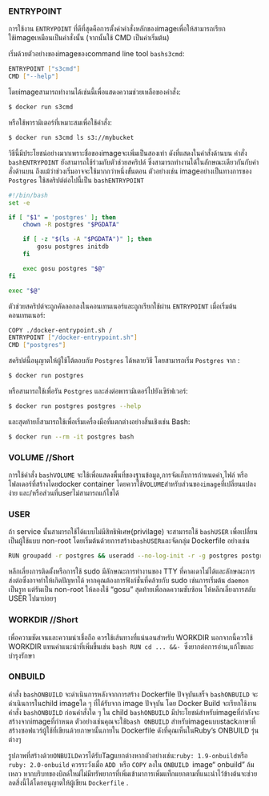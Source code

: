 ### ENTRYPOINT
การใช้งาน ```ENTRYPOINT``` ที่ดีที่สุดคือการตั้งค่าคำสั่งหลักของimageเพื่อให้สามารถเรียกใช้imageเหมือนเป็นคำสั่งนั้น (จากนั้นใช้ CMD เป็นค่าเริ่มต้น)

เริ่มด้วยตัวอย่างของimageของcommand line tool ```bashs3cmd```:

```bash
ENTRYPOINT ["s3cmd"]
CMD ["--help"]
```

โดยimageสามารถทำงานได้เช่นนี้เพื่อแสดงความช่วยเหลือของคำสั่ง:

```bash
$ docker run s3cmd
```

หรือใช้พารามิเตอร์ที่เหมาะสมเพื่อใช้คำสั่ง:

```bash
$ docker run s3cmd ls s3://mybucket
```

วิธีนี้มีประโยชน์อย่างมากเพราะชื่อของimageจะเพิ่มเป็นสองเท่า ดังที่แสดงในคำสั่งด้านบน
คำสั่ง ```bashENTRYPOINT``` ยังสามารถใช้ร่วมกับตัวช่วยสคริปต์ ซึ่งสามารถทำงานได้ในลักษณะเดียวกันกับคำสั่งด้านบน ถึงแม้ว่าช่วงเริ่มอาจจะใช้มากกว่าหนึ่งขั้นตอน
ตัวอย่างเช่น imageอย่างเป็นทางการของ ```Postgres``` ใช้สคริปต์ต่อไปนี้เป็น ```bashENTRYPOINT```

```bash
#!/bin/bash
set -e

if [ "$1" = 'postgres' ]; then
    chown -R postgres "$PGDATA"

    if [ -z "$(ls -A "$PGDATA")" ]; then
        gosu postgres initdb
    fi

    exec gosu postgres "$@"
fi

exec "$@"
```

ตัวช่วยสคริปต์จะถูกคัดลอกลงในคอนเทนเนอร์และถูกเรียกใช้ผ่าน ```ENTRYPOINT``` เมื่อเริ่มต้นคอนเทนเนอร์:

```bash
COPY ./docker-entrypoint.sh /
ENTRYPOINT ["/docker-entrypoint.sh"]
CMD ["postgres"]
```


สคริปต์นี้อนุญาตให้ผู้ใช้โต้ตอบกับ ```Postgres``` ได้หลายวิธี
โดยสามารถเริ่ม ```Postgres``` จาก :

```bash
$ docker run postgres
```

หรือสามารถใช้เพื่อรัน ```Postgres``` และส่งต่อพารามิเตอร์ไปยังเซิร์ฟเวอร์:

```bash
$ docker run postgres postgres --help
```


และสุดท้ายก็สามารถใช้เพื่อเริ่มเครื่องมือที่แตกต่างอย่างสิ้นเชิงเช่น Bash:

```bash
$ docker run --rm -it postgres bash
```

### VOLUME  //Short
การใช้คำสั่ง ```bashVOLUME``` จะใช้เพื่อแสดงพื้นที่ของฐานข้อมูล,การจัดเก็บการกำหนดค่า,ไฟล์ หรือโฟลเดอร์ที่สร้างโดยdocker container โดยควรใช้```VOLUME```สำหรับส่วนของ```image```ที่เปลี่ยนแปลงง่าย
และ/หรือส่วนที่userไม่สามารถแก้ไขได้
### USER
ถ้า service นั้นสามารถใช้ได้แบบไม่มีสิทธิพิเศษ(privilage) จะสามารถใช้ ```bashUSER``` เพื่อเปลี่ยนเป็นผู้ใช้แบบ non-root โดยเริ่มต้นด้วยการสร้าง```bashUSER```และจัดกลุ่ม Dockerfile อย่างเช่น

```bash
RUN groupadd -r postgres && useradd --no-log-init -r -g postgres postgres.
```
หลีกเลี่ยงการติดตั้งหรือการใช้ sudo มีลักษณะการทำงานของ TTY ที่คาดเดาไม่ได้และลักษณะการส่งต่อซึ่งอาจทำให้เกิดปัญหาได้ หากคุณต้องการฟังก์ชั่นที่คล้ายกับ sudo เช่นการเริ่มต้น ```daemon``` เป็นรูท แต่รันเป็น non-root ให้ลองใช้ “gosu”
สุดท้ายเพื่อลดความซับซ้อน ให้หลีกเลี่ยงการสลับ USER ไปมาบ่อยๆ
### WORKDIR //Short
เพื่อความชัดเจนและความน่าเชื่อถือ ควรใช้เส้นทางที่แน่นอนสำหรับ WORKDIR  นอกจากนี้ควรใช้ WORKDIR แทนคำแนะนำที่เพิ่มขึ้นเช่น  ```bash RUN cd ... &&- ```ซึ่งยากต่อการอ่าน,แก้ไขและบำรุงรักษา
### ONBUILD 
คำสั่ง ```bashONBUILD``` จะดำเนินการหลังจากการสร้าง Dockerfile ปัจจุบันเสร็จ ```bashONBUILD``` จะดำเนินการในchild imageใด ๆ ที่ได้รับจาก image ปัจจุบัน โดย Docker Build จะเรียกใช้งานคำสั่ง ```bashONBUILD``` ก่อนคำสั่งใด ๆ ใน child  ```bashONBUILD``` มีประโยชน์สำหรับimageที่กำลังจะสร้างจากimageที่กำหนด ตัวอย่างเช่นคุณจะใช้```bash ONBUILD``` สำหรับimageแบบstackภาษาที่สร้างซอฟแวร์ผู้ใช้ที่เขียนด้วยภาษานั้นภายใน Dockerfile ดังที่คุณเห็นในRuby’s ONBUILD รุ่นต่างๆ 

รูปภาพที่สร้างด้วย``` ONBUILD ```ควรได้รับTagแยกต่างหากตัวอย่างเช่น:``` ruby: 1.9-onbuild ```หรือ ```ruby: 2.0-onbuild```
ควรระวังเมื่อ ```ADD ```หรือ ```COPY``` ลงใน ```ONBUILD ```image“ onbuild” ล้มเหลว หากบริบทของบิลด์ใหม่ไม่มีทรัพยากรที่เพิ่มเข้ามาการเพิ่มแท็กแยกตามที่แนะนำไว้ข้างต้นจะช่วยลดสิ่งนี้ได้โดยอนุญาตให้ผู้เขียน ```Dockerfile``` .
